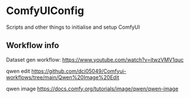 # ComfyUIConfig
Scripts and other things to initialise and setup ComfyUI


## Workflow info

Dataset gen workflow:
https://www.youtube.com/watch?v=jtwzVMV1quc

qwen edit
https://github.com/dci05049/Comfyui-workflows/tree/main/Qwen%20Image%20Edit

qwen image
https://docs.comfy.org/tutorials/image/qwen/qwen-image